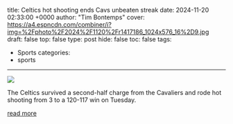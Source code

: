 title: Celtics hot shooting ends Cavs unbeaten streak
date: 2024-11-20 02:33:00 +0000
author: "Tim Bontemps"
cover: https://a4.espncdn.com/combiner/i?img=%2Fphoto%2F2024%2F1120%2Fr1417186_1024x576_16%2D9.jpg
draft: false
top: false
type: post
hide: false
toc: false
tags:
  - Sports
categories:
  - sports
---

![](https://a4.espncdn.com/combiner/i?img=%2Fphoto%2F2024%2F1120%2Fr1417186_1024x576_16%2D9.jpg)

The Celtics survived a second-half charge from the Cavaliers and rode hot shooting from 3 to a 120-117 win on Tuesday.

[read more](https://www.espn.com/nba/story/_/id/42495720/celtics-hot-shooting-ends-cavaliers-unbeaten-streak)
